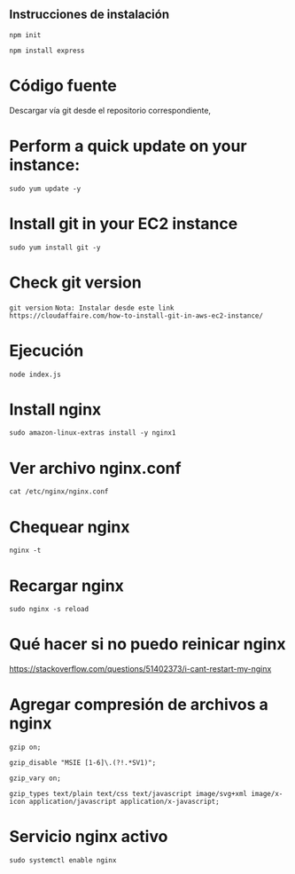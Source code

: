 ## Instrucciones de instalación

```npm init```

```npm install express```

# Código fuente
Descargar vía git desde el repositorio correspondiente,

# Perform a quick update on your instance:
```sudo yum update -y```
 
# Install git in your EC2 instance
```sudo yum install git -y```
 
# Check git version
```git version```
```Nota: Instalar desde este link https://cloudaffaire.com/how-to-install-git-in-aws-ec2-instance/```

# Ejecución

```node index.js```

# Install nginx
```sudo amazon-linux-extras install -y nginx1```

# Ver archivo nginx.conf
```cat /etc/nginx/nginx.conf```

# Chequear nginx
```nginx -t```

# Recargar nginx
```sudo nginx -s reload``` 

# Qué hacer si no puedo reinicar nginx
https://stackoverflow.com/questions/51402373/i-cant-restart-my-nginx

# Agregar compresión de archivos a nginx
```gzip on;```

```gzip_disable "MSIE [1-6]\.(?!.*SV1)";```

```gzip_vary on;```

```gzip_types text/plain text/css text/javascript image/svg+xml image/x-icon application/javascript application/x-javascript;```

# Servicio nginx activo
```sudo systemctl enable nginx```
